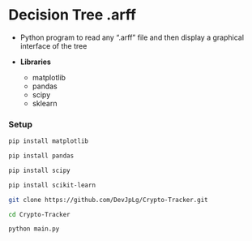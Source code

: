 # Decision Tree .arff

- Python program to read any “.arff” file and then display a graphical interface of the tree

- **Libraries**
  - matplotlib
  - pandas
  - scipy
  - sklearn

### Setup
```bash
pip install matplotlib

pip install pandas

pip install scipy

pip install scikit-learn
```

```bash
git clone https://github.com/DevJpLg/Crypto-Tracker.git

cd Crypto-Tracker

python main.py
```
